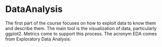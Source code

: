 # DataAnalysis

The first part of the course focuses on how to exploit data to know them and describe them. The main tool is the visualization of data, particularly ggplot2. Metrics come to support this process. The acronym EDA  comes from Exploratory Data Analysis.


